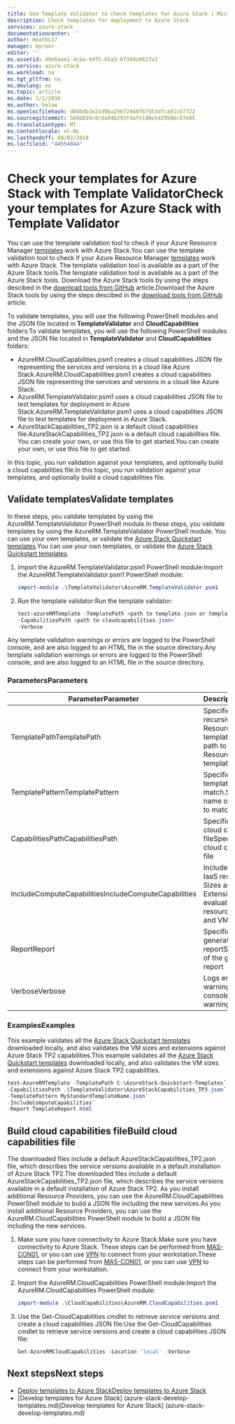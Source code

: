 ```yaml
---
title: Use Template Validator to check templates for Azure Stack | Microsoft Docs
description: Check templates for deployment to Azure Stack
services: azure-stack
documentationcenter: ''
author: HeathL17
manager: byronr
editor: ''
ms.assetid: d9e6aee1-4cba-4df5-b5a3-6f38da9627a3
ms.service: azure-stack
ms.workload: na
ms.tgt_pltfrm: na
ms.devlang: na
ms.topic: article
ms.date: 3/1/2016
ms.author: helaw
ms.openlocfilehash: d84bdb3e21d9ba29672948f87953dfca81cb7722
ms.sourcegitcommit: 5b9d839c0c0a94b293fdafe1d6e5429506c07e05
ms.translationtype: MT
ms.contentlocale: nl-NL
ms.lasthandoff: 08/02/2018
ms.locfileid: "44554044"
---
```

# <a name="check-your-templates-for-azure-stack-with-template-validator"></a><span data-ttu-id="38090-103">Check your templates for Azure Stack with Template Validator</span><span class="sxs-lookup"><span data-stu-id="38090-103">Check your templates for Azure Stack with Template Validator</span></span>
<span data-ttu-id="38090-104">You can use the template validation tool to check if your Azure Resource Manager [templates](azure-stack-arm-templates.md) work with Azure Stack.</span><span class="sxs-lookup"><span data-stu-id="38090-104">You can use the template validation tool to check if your Azure Resource Manager [templates](azure-stack-arm-templates.md) work with Azure Stack.</span></span> <span data-ttu-id="38090-105">The template validation tool is available as a part of the Azure Stack tools.</span><span class="sxs-lookup"><span data-stu-id="38090-105">The template validation tool is available as a part of the Azure Stack tools.</span></span> <span data-ttu-id="38090-106">Download the Azure Stack tools by using the steps descibed in the [download tools from GitHub](azure-stack-powershell-download.md) article.</span><span class="sxs-lookup"><span data-stu-id="38090-106">Download the Azure Stack tools by using the steps descibed in the [download tools from GitHub](azure-stack-powershell-download.md) article.</span></span> 

<span data-ttu-id="38090-107">To validate templates, you will use the following PowerShell modules and the JSON file located in **TemplateValidator** and **CloudCapabilities** folders:</span><span class="sxs-lookup"><span data-stu-id="38090-107">To validate templates, you will use the following PowerShell modules and the JSON file located in **TemplateValidator** and **CloudCapabilities** folders:</span></span> 

 - <span data-ttu-id="38090-108">AzureRM.CloudCapabilities.psm1 creates a cloud capabilities JSON file representing the services and versions in a cloud like Azure Stack.</span><span class="sxs-lookup"><span data-stu-id="38090-108">AzureRM.CloudCapabilities.psm1 creates a cloud capabilities JSON file representing the services and versions in a cloud like Azure Stack.</span></span>
 - <span data-ttu-id="38090-109">AzureRM.TemplateValidator.psm1 uses a cloud capabilities JSON file to test templates for deployment in Azure Stack.</span><span class="sxs-lookup"><span data-stu-id="38090-109">AzureRM.TemplateValidator.psm1 uses a cloud capabilities JSON file to test templates for deployment in Azure Stack.</span></span>
 - <span data-ttu-id="38090-110">AzureStackCapabilities_TP2.json is a default cloud capabilities file.</span><span class="sxs-lookup"><span data-stu-id="38090-110">AzureStackCapabilities_TP2.json is a default cloud capabilities file.</span></span>  <span data-ttu-id="38090-111">You can create your own, or use this file to get started.</span><span class="sxs-lookup"><span data-stu-id="38090-111">You can create your own, or use this file to get started.</span></span> 

<span data-ttu-id="38090-112">In this topic, you run validation against your templates, and optionally build a cloud capabilities file.</span><span class="sxs-lookup"><span data-stu-id="38090-112">In this topic, you run validation against your templates, and optionally build a cloud capabilities file.</span></span>

## <a name="validate-templates"></a><span data-ttu-id="38090-113">Validate templates</span><span class="sxs-lookup"><span data-stu-id="38090-113">Validate templates</span></span>
<span data-ttu-id="38090-114">In these steps, you validate templates by using the AzureRM.TemplateValidator PowerShell module.</span><span class="sxs-lookup"><span data-stu-id="38090-114">In these steps, you validate templates by using the AzureRM.TemplateValidator PowerShell module.</span></span> <span data-ttu-id="38090-115">You can use your own templates, or validate the [Azure Stack Quickstart templates](https://github.com/Azure/AzureStack-QuickStart-Templates).</span><span class="sxs-lookup"><span data-stu-id="38090-115">You can use your own templates, or validate the [Azure Stack Quickstart templates](https://github.com/Azure/AzureStack-QuickStart-Templates).</span></span>

1.  <span data-ttu-id="38090-116">Import the AzureRM.TemplateValidator.psm1 PowerShell module:</span><span class="sxs-lookup"><span data-stu-id="38090-116">Import the AzureRM.TemplateValidator.psm1 PowerShell module:</span></span>
    
    ```PowerShell
    import-module .\TemplateValidator\AzureRM.TemplateValidator.psm1
    ```

2.  <span data-ttu-id="38090-117">Run the template validator:</span><span class="sxs-lookup"><span data-stu-id="38090-117">Run the template validator:</span></span>

    ```PowerShell
    test-azureRMTemplate -TemplatePath <path to template.json or template folder>`
    -CapabilitiesPath <path to cloudcapabilities.json>`
    -Verbose
    ```

<span data-ttu-id="38090-118">Any template validation warnings or errors are logged to the PowerShell console, and are also logged to an HTML file in the source directory.</span><span class="sxs-lookup"><span data-stu-id="38090-118">Any template validation warnings or errors are logged to the PowerShell console, and are also logged to an HTML file in the source directory.</span></span>  

### <a name="parameters"></a><span data-ttu-id="38090-119">Parameters</span><span class="sxs-lookup"><span data-stu-id="38090-119">Parameters</span></span>

| <span data-ttu-id="38090-120">Parameter</span><span class="sxs-lookup"><span data-stu-id="38090-120">Parameter</span></span> | <span data-ttu-id="38090-121">Description</span><span class="sxs-lookup"><span data-stu-id="38090-121">Description</span></span> | <span data-ttu-id="38090-122">Required</span><span class="sxs-lookup"><span data-stu-id="38090-122">Required</span></span> |
| ----- | -----| ----- |
| <span data-ttu-id="38090-123">TemplatePath</span><span class="sxs-lookup"><span data-stu-id="38090-123">TemplatePath</span></span> | <span data-ttu-id="38090-124">Specifies the path to recursively find Resource Manager templates</span><span class="sxs-lookup"><span data-stu-id="38090-124">Specifies the path to recursively find Resource Manager templates</span></span> | <span data-ttu-id="38090-125">Yes</span><span class="sxs-lookup"><span data-stu-id="38090-125">Yes</span></span> | 
| <span data-ttu-id="38090-126">TemplatePattern</span><span class="sxs-lookup"><span data-stu-id="38090-126">TemplatePattern</span></span> | <span data-ttu-id="38090-127">Specifies the name of template files to match.</span><span class="sxs-lookup"><span data-stu-id="38090-127">Specifies the name of template files to match.</span></span> | <span data-ttu-id="38090-128">No</span><span class="sxs-lookup"><span data-stu-id="38090-128">No</span></span> |
| <span data-ttu-id="38090-129">CapabilitiesPath</span><span class="sxs-lookup"><span data-stu-id="38090-129">CapabilitiesPath</span></span> | <span data-ttu-id="38090-130">Specifies the path to cloud capabilities JSON file</span><span class="sxs-lookup"><span data-stu-id="38090-130">Specifies the path to cloud capabilities JSON file</span></span> | <span data-ttu-id="38090-131">Yes</span><span class="sxs-lookup"><span data-stu-id="38090-131">Yes</span></span> | 
| <span data-ttu-id="38090-132">IncludeComputeCapabilities</span><span class="sxs-lookup"><span data-stu-id="38090-132">IncludeComputeCapabilities</span></span> | <span data-ttu-id="38090-133">Includes evaluation of IaaS resources like VM Sizes and VM Extensions</span><span class="sxs-lookup"><span data-stu-id="38090-133">Includes evaluation of IaaS resources like VM Sizes and VM Extensions</span></span> | <span data-ttu-id="38090-134">No</span><span class="sxs-lookup"><span data-stu-id="38090-134">No</span></span> |
| <span data-ttu-id="38090-135">Report</span><span class="sxs-lookup"><span data-stu-id="38090-135">Report</span></span> | <span data-ttu-id="38090-136">Specifies name of the generated HTML report</span><span class="sxs-lookup"><span data-stu-id="38090-136">Specifies name of the generated HTML report</span></span> | <span data-ttu-id="38090-137">No</span><span class="sxs-lookup"><span data-stu-id="38090-137">No</span></span> |
| <span data-ttu-id="38090-138">Verbose</span><span class="sxs-lookup"><span data-stu-id="38090-138">Verbose</span></span> | <span data-ttu-id="38090-139">Logs errors and warnings to the console</span><span class="sxs-lookup"><span data-stu-id="38090-139">Logs errors and warnings to the console</span></span> | <span data-ttu-id="38090-140">No</span><span class="sxs-lookup"><span data-stu-id="38090-140">No</span></span>|


### <a name="examples"></a><span data-ttu-id="38090-141">Examples</span><span class="sxs-lookup"><span data-stu-id="38090-141">Examples</span></span>
<span data-ttu-id="38090-142">This example validates all the [Azure Stack Quickstart templates](https://github.com/Azure/AzureStack-QuickStart-Templates) downloaded locally, and also validates the VM sizes and extensions against Azure Stack TP2 capabilities.</span><span class="sxs-lookup"><span data-stu-id="38090-142">This example validates all the [Azure Stack Quickstart templates](https://github.com/Azure/AzureStack-QuickStart-Templates) downloaded locally, and also validates the VM sizes and extensions against Azure Stack TP2 capabilities.</span></span>

```PowerShell
test-AzureRMTemplate -TemplatePath C:\AzureStack-Quickstart-Templates`
-CapabilitiesPath .\TemplateValidator\AzureStackCapabilities_TP3.json`
-TemplatePattern MyStandardTemplateName.json`
-IncludeComputeCapabilities`
-Report TemplateReport.html
```

## <a name="build-cloud-capabilities-file"></a><span data-ttu-id="38090-143">Build cloud capabilities file</span><span class="sxs-lookup"><span data-stu-id="38090-143">Build cloud capabilities file</span></span>
<span data-ttu-id="38090-144">The downloaded files include a default AzureStackCapabilities_TP2.json file, which describes the service versions available in a default installation of Azure Stack TP2.</span><span class="sxs-lookup"><span data-stu-id="38090-144">The downloaded files include a default AzureStackCapabilities_TP2.json file, which describes the service versions available in a default installation of Azure Stack TP2.</span></span>  <span data-ttu-id="38090-145">As you install additional Resource Providers, you can use the AzureRM.CloudCapabilities PowerShell module to build a JSON file including the new services.</span><span class="sxs-lookup"><span data-stu-id="38090-145">As you install additional Resource Providers, you can use the AzureRM.CloudCapabilities PowerShell module to build a JSON file including the new services.</span></span>  

1.  <span data-ttu-id="38090-146">Make sure you have connectivity to Azure Stack.</span><span class="sxs-lookup"><span data-stu-id="38090-146">Make sure you have connectivity to Azure Stack.</span></span>  <span data-ttu-id="38090-147">These steps can be performed from [MAS-CON01](azure-stack-connect-azure-stack.md#connect-with-remote-desktop), or you can use [VPN](azure-stack-connect-azure-stack.md#connect-with-vpn) to connect from your workstation.</span><span class="sxs-lookup"><span data-stu-id="38090-147">These steps can be performed from [MAS-CON01](azure-stack-connect-azure-stack.md#connect-with-remote-desktop), or you can use [VPN](azure-stack-connect-azure-stack.md#connect-with-vpn) to connect from your workstation.</span></span> 
2.  <span data-ttu-id="38090-148">Import the AzureRM.CloudCapabilities PowerShell module:</span><span class="sxs-lookup"><span data-stu-id="38090-148">Import the AzureRM.CloudCapabilities PowerShell module:</span></span>

    ```PowerShell
    import-module .\CloudCapabilities\AzureRM.CloudCapabilities.psm1
    ``` 

3.  <span data-ttu-id="38090-149">Use the Get-CloudCapabilities cmdlet to retrieve service versions and create a cloud capabilities JSON file:</span><span class="sxs-lookup"><span data-stu-id="38090-149">Use the Get-CloudCapabilities cmdlet to retrieve service versions and create a cloud capabilities JSON file:</span></span>

    ```PowerShell
    Get-AzureRMCloudCapabilities -Location 'local' -Verbose
    ```             


## <a name="next-steps"></a><span data-ttu-id="38090-150">Next steps</span><span class="sxs-lookup"><span data-stu-id="38090-150">Next steps</span></span>
 - [<span data-ttu-id="38090-151">Deploy templates to Azure Stack</span><span class="sxs-lookup"><span data-stu-id="38090-151">Deploy templates to Azure Stack</span></span>](azure-stack-arm-templates.md)
 - <span data-ttu-id="38090-152">[Develop templates for Azure Stack] (azure-stack-develop-templates.md)</span><span class="sxs-lookup"><span data-stu-id="38090-152">[Develop templates for Azure Stack] (azure-stack-develop-templates.md)</span></span>


